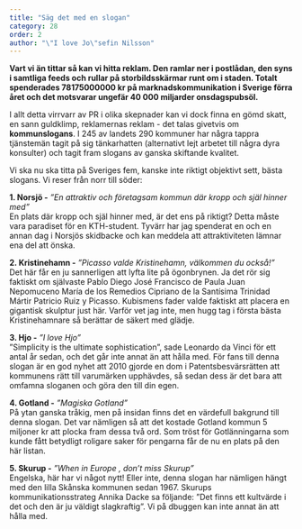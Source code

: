 ```yaml
---
title: "Säg det med en slogan"
category: 28
order: 2
author: "\"I love Jo\"sefin Nilsson"
---
```


__Vart vi än tittar så kan vi hitta reklam. Den ramlar ner i postlådan, den syns i samtliga feeds och rullar på storbildsskärmar runt om i staden. Totalt spenderades 78175000000 kr på marknadskommunikation i Sverige förra året och det motsvarar ungefär 40 000 miljarder onsdagspubsöl.__

I allt detta virrvarr av PR i olika skepnader kan vi dock finna en gömd skatt, en sann guldklimp, reklamernas reklam - det talas givetvis om __kommunslogans__. I 245 av landets 290 kommuner har några tappra tjänstemän tagit på sig tänkarhatten (alternativt lejt arbetet till några dyra konsulter) och tagit fram slogans av ganska skiftande kvalitet. 

Vi ska nu ska titta på Sveriges fem, kanske inte riktigt objektivt sett, bästa slogans. Vi reser från norr till söder:  

**1. Norsjö -** _”En attraktiv och företagsam kommun där kropp och själ hinner med”_  
En plats där kropp och själ hinner med, är det ens på riktigt? Detta måste vara paradiset för en KTH-student. Tyvärr har jag spenderat en och en annan dag i Norsjös skidbacke och kan meddela att attraktiviteten lämnar ena del att önska.

**2. Kristinehamn -** _”Picasso valde Kristinehamn, välkommen du också!”_  
Det här får en ju sannerligen att lyfta lite på ögonbrynen. Ja det rör sig faktiskt om självaste Pablo Diego José Francisco de Paula Juan Nepomuceno María de los Remedios Cipriano de la Santísima Trinidad Mártir Patricio Ruiz y Picasso. Kubismens fader valde faktiskt att placera en gigantisk skulptur just här. Varför vet jag inte, men hugg tag i första bästa Kristinehamnare så berättar de säkert med glädje. 

**3. Hjo -** _”I love Hjo”_  
”Simplicity is the ultimate sophistication”, sade Leonardo da Vinci för ett antal år sedan, och det går inte annat än att hålla med. För fans till denna slogan är en god nyhet att 2010 gjorde en dom i Patentsbesvärsrätten att kommunens rätt till varumärken upphävdes, så sedan dess är det bara att omfamna sloganen och göra den till din egen. 

**4. Gotland -** _”Magiska Gotland”_  
På ytan ganska tråkig, men på insidan finns det en värdefull bakgrund till denna slogan. Det var nämligen så att det kostade Gotland kommun 5 miljoner kr att plocka fram dessa två ord. Som tröst för Gotlänningarna som kunde fått betydligt roligare saker för pengarna får de nu en plats på den här listan. 

**5. Skurup -** _”When in Europe , don’t miss Skurup”_  
Engelska, här har vi något nytt! Eller inte, denna slogan har nämligen hängt med den lilla Skånska kommunen sedan 1967. Skurups kommunikationsstrateg Annika Dacke sa följande: ”Det finns ett kultvärde i det och den är ju väldigt slagkraftig”. Vi på dbuggen kan inte annat än att hålla med. 